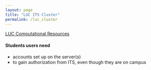 ```yaml
---
layout: page
title: "LUC ITS Cluster"
permalink: /luc_cluster
---
```


[LUC Computational Resources](https://www.luc.edu/its/rcs/computationalresources/)




#### Students users need 
 - accounts set up on the server(s)
 - to gain authorization from ITS, even though they are on campus
